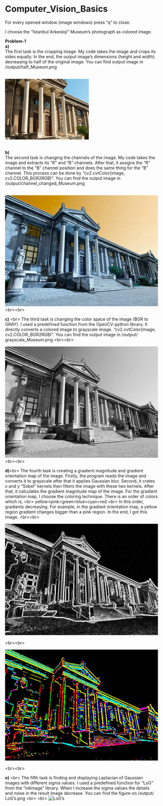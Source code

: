 # Computer_Vision_Basics


For every opened window (image windows) press “q” to close.

I choose the “İstanbul Arkeoloji” Museum’s photograph as colored image.


**Problem-1** <br/>
**a)**<br/>
The first task is the cropping image. My code takes the image and crops its sides equally. In the end, the output image’s dimensions (height and width) decreasing to half of the original image. You can find output image in /output/half_Museum.png  <br/><br/>
    
![Half Museum](/output/half_Museum.png)
<br/><br/>


**b)** <br/>
The second task is changing the channels of the image. My code takes the image and extracts its “R” and “B” channels. After that, it assigns the “R” channel to the “B” channel position and does the same thing for the “B” channel. This process can be done by “cv2.cvtColor(image, cv2.COLOR_BGR2RGB)”. You can find the output image in /output/channel_changed_Museum.png<br/><br/>

![channel_changed_Museum](/output/channel_changed_Museum.png)
<br\><br\>

**c)** <br\>
The third task is changing the color space of the image (BGR to GRAY). I used a predefined function from the OpenCV-python library. It directly converts a colored image to grayscale image. “cv2.cvtColor(image, cv2.COLOR_BGR2RGB)”. You can find the output image in /output/ grayscale_Museum.png <br\><br\>

![grayscale_Museum](/output/grayscale_Museum.png)
<br\><br\>

**d)**<br\>	
The fourth task is creating a gradient magnitude and gradient orientation map of the image. Firstly, the program reads the image and converts it to grayscale after that it applies Gaussian blur. Second, it crates x and y “Sobel” kernels then filters the image with these two kernels. After that, it calculates the gradient magnitude map of the image. For the gradient orientation map, I choose the coloring technique. There is an order of colors which is; <br\>
yellow>pink>green>blue>cyan>red <br\>
In this order, gradients decreasing. For example, in the gradient orientation map, a yellow region gradient changes bigger than a pink region. In the end, I got this image.
<br\><br\>	

![gradient_magnitude](/output/gradient_magnitude.png)

<br\><br\>

![Gradient_orientation](/output/Gradient_orientation.png)

<br\><br\>


**e)**	<br\>
The fifth task is finding and displaying Laplacian of Gaussian images with different sigma values. I used a predefined function for “LoG” from the “ndimage” library. When I increase the sigma values the details and noise in the result image decrease. You can find the figure on /output/ LoG’s.png <br\>	<br\>
![LoG’s](/output/LoG’s.png)


